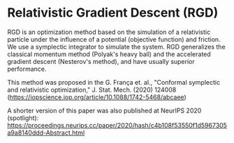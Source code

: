 # Relativistic Gradient Descent (RGD)

RGD is an optimization method based on the simulation of a relativistic particle under the influence of a potential (objective function) and friction. We use a symplectic integrator to simulate the system.  RGD generalizes the classical momentum method (Polyak's heavy ball) and the accelerated gradient descent (Nesterov's method), and have usually superior performance.

This method was proposed in the G. França et. al., "Conformal symplectic and relativistic optimization,"  J. Stat. Mech. (2020) 124008 (https://iopscience.iop.org/article/10.1088/1742-5468/abcaee)

A shorter version of this paper was also published at NeurIPS 2020 (spotlight):
https://proceedings.neurips.cc/paper/2020/hash/c4b108f53550f1d5967305a9a8140ddd-Abstract.html

